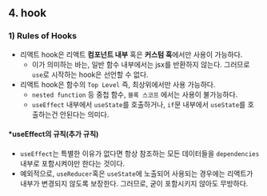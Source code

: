 ## 4. hook

### 1) Rules of Hooks

- 리액트 hook은 리액트 **컴포넌트 내부** 혹은 **커스텀 훅**에서만 사용이 가능하다.
  - 이가 의미하는 바는, 일반 함수 내부에서는 jsx를 반환하지 않는다. 그러므로 `use`로 시작하는 hook은 선언할 수 없다.
- 리액트 hook은 함수의 `Top Level` 즉, 최상위에서만 사용 가능하다.
  - `nested function` 등 중첩 함수, `블록 스코프` 에서는 사용이 불가능하다.
  - `useEffect` 내부에서 `useState`를 호출하거나, `if`문 내부에서 `useState`를 호출하는건 안된다는 의미다.

#### *useEffect의 규칙(추가 규칙)

-  `useEffect`는 특별한 이유가 없다면 항상 참조하는 모든 데이터들을 `dependencies`내부로 포함시켜야만 한다는 것이다.
  - 예외적으로, `useReducer`혹은 `useState`에 노출되어 사용되는 경우에는 리액트가 내부가 변경되지 않도록 보장한다. 그러므로, 굳이 포함시키지 않아도 무방하다.
